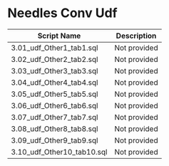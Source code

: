 # Needles Conv Udf

| Script Name | Description |
|-------------|-------------|
| 3.01_udf_Other1_tab1.sql | Not provided |
| 3.02_udf_Other2_tab2.sql | Not provided |
| 3.03_udf_Other3_tab3.sql | Not provided |
| 3.04_udf_Other4_tab4.sql | Not provided |
| 3.05_udf_Other5_tab5.sql | Not provided |
| 3.06_udf_Other6_tab6.sql | Not provided |
| 3.07_udf_Other7_tab7.sql | Not provided |
| 3.08_udf_Other8_tab8.sql | Not provided |
| 3.09_udf_Other9_tab9.sql | Not provided |
| 3.10_udf_Other10_tab10.sql | Not provided |
